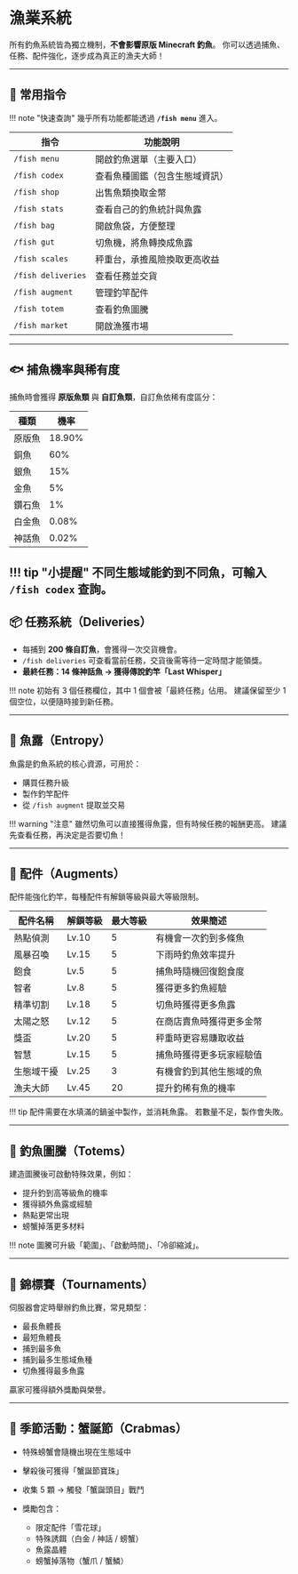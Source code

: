 # 漁業系統

所有釣魚系統皆為獨立機制，**不會影響原版 Minecraft 釣魚**。
你可以透過捕魚、任務、配件強化，逐步成為真正的漁夫大師！

---

## 📘 常用指令

!!! note "快速查詢"
    幾乎所有功能都能透過 **`/fish menu`** 進入。

| 指令                 | 功能說明            |
| ------------------ | --------------- |
| `/fish menu`       | 開啟釣魚選單（主要入口）    |
| `/fish codex`      | 查看魚種圖鑑（包含生態域資訊） |
| `/fish shop`       | 出售魚類換取金幣        |
| `/fish stats`      | 查看自己的釣魚統計與魚露    |
| `/fish bag`        | 開啟魚袋，方便整理       |
| `/fish gut`        | 切魚機，將魚轉換成魚露     |
| `/fish scales`     | 秤重台，承擔風險換取更高收益  |
| `/fish deliveries` | 查看任務並交貨         |
| `/fish augment`    | 管理釣竿配件          |
| `/fish totem`      | 查看釣魚圖騰          |
| `/fish market`     | 開啟漁獲市場          |

---

## 🐟 捕魚機率與稀有度

捕魚時會獲得 **原版魚類** 與 **自訂魚類**，自訂魚依稀有度區分：

| 種類  | 機率     |
| --- | ------ |
| 原版魚 | 18.90% |
| 銅魚  | 60%    |
| 銀魚  | 15%    |
| 金魚  | 5%     |
| 鑽石魚 | 1%     |
| 白金魚 | 0.08%   |
| 神話魚 | 0.02% |

   

!!! tip "小提醒"
    不同生態域能釣到不同魚，可輸入 `/fish codex` 查詢。
---

## 📦 任務系統（Deliveries）

* 每捕到 **200 條自訂魚**，會獲得一次交貨機會。
* `/fish deliveries` 可查看當前任務，交貨後需等待一定時間才能領獎。
* **最終任務：14 條神話魚 → 獲得傳說釣竿「Last Whisper」**

!!! note
    初始有 3 個任務欄位，其中 1 個會被「最終任務」佔用。
    建議保留至少 1 個空位，以便隨時接到新任務。

---

## 💠 魚露（Entropy）

魚露是釣魚系統的核心資源，可用於：

* 購買任務升級
* 製作釣竿配件
* 從 `/fish augment` 提取並交易

!!! warning "注意"
    雖然切魚可以直接獲得魚露，但有時候任務的報酬更高。
    建議先查看任務，再決定是否要切魚！

---

## 🔮 配件（Augments）

配件能強化釣竿，每種配件有解鎖等級與最大等級限制。

| 配件名稱  | 解鎖等級  | 最大等級 | 效果簡述         |
| ----- | ----- | ---- | ------------ |
| 熱點偵測  | Lv.10 | 5    | 有機會一次釣到多條魚   |
| 風暴召喚  | Lv.15 | 5    | 下雨時釣魚效率提升    |
| 飽食    | Lv.5  | 5    | 捕魚時隨機回復飽食度   |
| 智者    | Lv.8  | 5    | 獲得更多釣魚經驗     |
| 精準切割  | Lv.18 | 5    | 切魚時獲得更多魚露    |
| 太陽之怒  | Lv.12 | 5    | 在商店賣魚時獲得更多金幣 |
| 獎盃    | Lv.20 | 5    | 秤重時更容易賺取收益   |
| 智慧    | Lv.15 | 5    | 捕魚時獲得更多玩家經驗值 |
| 生態域干擾 | Lv.25 | 3    | 有機會釣到其他生態域的魚 |
| 漁夫大師  | Lv.45 | 20   | 提升釣稀有魚的機率    |

!!! tip
    配件需要在水填滿的鍋釜中製作，並消耗魚露。
    若數量不足，製作會失敗。

---

## 🏯 釣魚圖騰（Totems）

建造圖騰後可啟動特殊效果，例如：

* 提升釣到高等級魚的機率
* 獲得額外魚露或經驗
* 熱點更常出現
* 螃蟹掉落更多材料

!!! note
    圖騰可升級「範圍」、「啟動時間」、「冷卻縮減」。

---

## 🎯 錦標賽（Tournaments）

伺服器會定時舉辦釣魚比賽，常見類型：

* 最長魚體長
* 最短魚體長
* 捕到最多魚
* 捕到最多生態域魚種
* 切魚獲得最多魚露

贏家可獲得額外獎勵與榮譽。

---

## 🎉 季節活動：蟹誕節（Crabmas）

* 特殊螃蟹會隨機出現在生態域中
* 擊殺後可獲得「蟹誕節寶珠」
* 收集 5 顆 → 觸發「蟹誕頭目」戰鬥
* 獎勵包含：

  * 限定配件「雪花球」
  * 特殊誘餌（白金 / 神話 / 螃蟹）
  * 魚露晶體
  * 螃蟹掉落物（蟹爪 / 蟹鱗）


